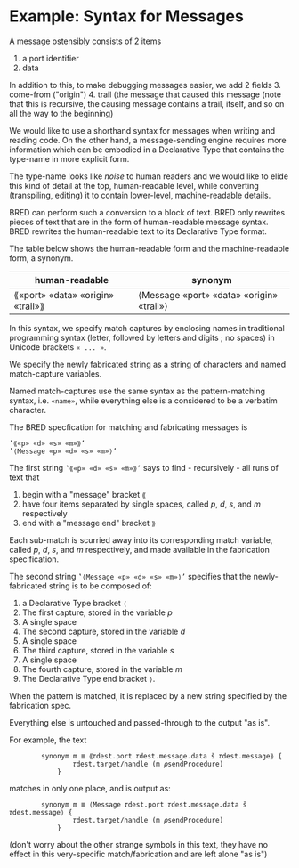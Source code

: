 # Example: Syntax for Messages

A message ostensibly consists of 2 items
1. a port identifier
2. data

In addition to this, to make debugging messages easier, we add 2 fields
3. come-from ("origin")
4. trail (the message that caused this message (note that this is recursive, the causing message contains a trail, itself, and so on all the way to the beginning)

We would like to use a shorthand syntax for messages when writing and reading code.  On the other hand, a message-sending engine requires more information which can be embodied in a Declarative Type that contains the type-name in more explicit form.

The type-name looks like *noise* to human readers and we would like to elide this kind of detail at the top, human-readable level, while converting (transpiling, editing) it to contain lower-level, machine-readable details.

BRED can perform such a conversion to a block of text.  BRED only rewrites pieces of text that are in the form of human-readable message syntax.  BRED rewrites the human-readable text to its Declarative Type format.

The table below shows the human-readable form and the machine-readable form, a synonym.

| human-readable | synonym |
| --------| ------- |
| ⟪«port» «data» «origin» «trail»⟫ | ⟨Message «port» «data» «origin» «trail»⟩  |

In this syntax, we specify match captures by enclosing names in traditional programming syntax (letter, followed by letters and digits ; no spaces) in Unicode brackets `« ... »`.

We specify the newly fabricated string as a string of characters and named match-capture variables. 

Named match-captures use the same syntax as the pattern-matching syntax, i.e. `«name»`, while everything else is a considered to be a verbatim character.

The BRED specfication for matching and fabricating messages is
```
‛⟪«p» «d» «s» «m»⟫’
‛⟨Message «p» «d» «s» «m»⟩’
```

The first string `‛⟪«p» «d» «s» «m»⟫’` says to find - recursively - all runs of text that
1. begin with a "message" bracket `⟪`
2. have four items separated by single spaces, called *p*, *d*, *s*, and *m* respectively
3. end with a "message end" bracket `⟫`

Each sub-match is scurried away into its corresponding match variable, called *p*, *d*, *s*, and *m* respectively, and made available in the fabrication specification.

The second string `‛⟨Message «p» «d» «s» «m»⟩’` specifies that the newly-fabricated string is to be composed of:
1. a Declarative Type bracket `⟨`
2. The first capture, stored in the variable *p*
3. A single space
4. The second capture, stored in the variable *d*
5. A single space
6. The third capture, stored in the variable *s*
7. A single space
8. The fourth capture, stored in the variable *m*
9. The Declarative Type end bracket `⟩`.

When the pattern is matched, it is replaced by a new string specified by the fabrication spec.

Everything else is untouched and passed-through to the output "as is".

For example, the text
```
	    synonym m ≣ ⟪𝜏dest.port 𝜏dest.message.data š 𝜏dest.message⟫ {
                𝜏dest.target/handle (m 𝜌sendProcedure)
            }

```

matches in only one place, and is output as:

```
	    synonym m ≣ ⟨Message 𝜏dest.port 𝜏dest.message.data š 𝜏dest.message⟩ {
                𝜏dest.target/handle (m 𝜌sendProcedure)
            }

```

(don't worry about the other strange symbols in this text, they have no effect in this very-specific match/fabrication and are left alone "as is")